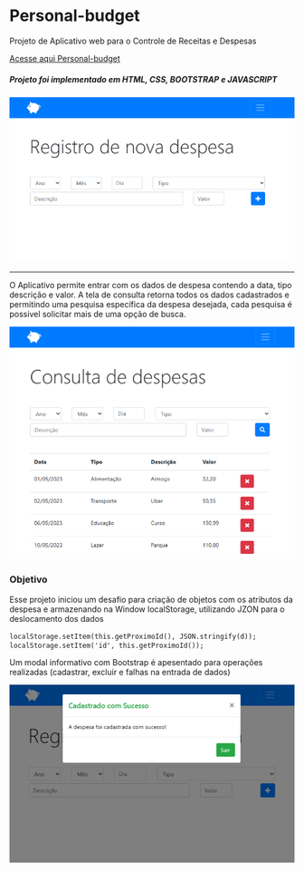 # Personal-budget
Projeto de Aplicativo web para o Controle de Receitas e Despesas


[Acesse aqui Personal-budget](https://paulovitorguedes-personal-budget.netlify.app/)
##### Projeto foi implementado em *HTML*, *CSS*, *BOOTSTRAP* e *JAVASCRIPT*

![Interface-Personal-budget](_interface/cadastro.png)

___
O Aplicativo permite entrar com os dados de despesa contendo a data, tipo descrição e valor. 
A tela de consulta retorna todos os dados cadastrados e permitindo uma pesquisa específica da despesa desejada, cada pesquisa é possivel solicitar mais de uma opção de busca.

![Interface-Personal-budget](_interface/consulta.png)


### Objetivo
Esse projeto iniciou um desafio para criação de objetos com os atributos da despesa e armazenando na Window localStorage, utilizando JZON para o deslocamento dos dados 

```
localStorage.setItem(this.getProximoId(), JSON.stringify(d));
localStorage.setItem('id', this.getProximoId());
 ```
 
 Um modal informativo com Bootstrap é apesentado para operações realizadas (cadastrar, excluir e falhas na entrada de dados)
 
 
 ![Interface-Personal-budget](_interface/modal.png)
 
